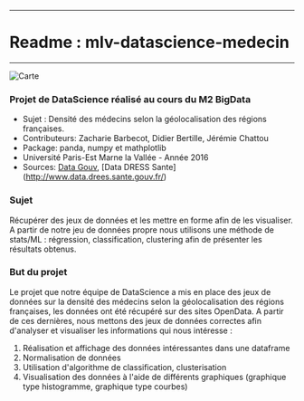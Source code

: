 ***
# Readme : mlv-datascience-medecin
***

![Carte](http://i.imgur.com/aBaTIpZ.png)

### Projet de DataScience réalisé au cours du M2 BigData

- Sujet : Densité des médecins selon la géolocalisation des régions françaises. 
- Contributeurs:  Zacharie Barbecot, Didier Bertille, Jérémie Chattou
- Package: panda, numpy et mathplotlib 
- Université Paris-Est Marne la Vallée - Année 2016
- Sources: [Data Gouv](https://www.data.gouv.fr/fr/), [Data DRESS Sante] (http://www.data.drees.sante.gouv.fr/)


### Sujet
Récupérer des jeux de données et les mettre en forme afin de les visualiser.   
A partir de notre jeu de données propre nous utilisons une méthode de stats/ML : régression, classification, clustering 
afin de présenter les résultats obtenus.

### But du projet

Le projet que notre équipe de DataScience a mis en place des jeux de données sur la densité des médecins selon la géolocalisation des régions françaises, les données ont été récupéré sur des sites OpenData. A partir de ces dernières, nous mettons des jeux de données correctes afin d'analyser et visualiser les informations qui nous intéresse : 
  
  1. Réalisation et affichage des données intéressantes dans une dataframe
  2. Normalisation de données 
  3. Utilisation d'algorithme de classification, clusterisation
  4. Visualisation des données à l'aide de différents graphiques (graphique type histogramme, graphique type courbes)


